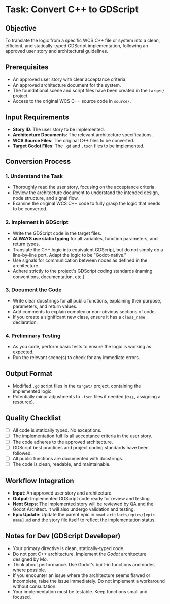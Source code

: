 # Task: Convert C++ to GDScript

## Objective
To translate the logic from a specific WCS C++ file or system into a clean, efficient, and statically-typed GDScript implementation, following an approved user story and architectural guidelines.

## Prerequisites
- An approved user story with clear acceptance criteria.
- An approved architecture document for the system.
- The foundational scene and script files have been created in the `target/` project.
- Access to the original WCS C++ source code in `source/`.

## Input Requirements
- **Story ID**: The user story to be implemented.
- **Architecture Documents**: The relevant architecture specifications.
- **WCS Source Files**: The original C++ files to be converted.
- **Target Godot Files**: The `.gd` and `.tscn` files to be implemented.

## Conversion Process

### 1. Understand the Task
- Thoroughly read the user story, focusing on the acceptance criteria.
- Review the architecture document to understand the intended design, node structure, and signal flow.
- Examine the original WCS C++ code to fully grasp the logic that needs to be converted.

### 2. Implement in GDScript
- Write the GDScript code in the target files.
- **ALWAYS use static typing** for all variables, function parameters, and return types.
- Translate the C++ logic into equivalent GDScript, but do not simply do a line-by-line port. Adapt the logic to be "Godot-native."
- Use signals for communication between nodes as defined in the architecture.
- Adhere strictly to the project's GDScript coding standards (naming conventions, documentation, etc.).

### 3. Document the Code
- Write clear docstrings for all public functions, explaining their purpose, parameters, and return values.
- Add comments to explain complex or non-obvious sections of code.
- If you create a significant new class, ensure it has a `class_name` declaration.

### 4. Preliminary Testing
- As you code, perform basic tests to ensure the logic is working as expected.
- Run the relevant scene(s) to check for any immediate errors.

## Output Format
- Modified `.gd` script files in the `target/` project, containing the implemented logic.
- Potentially minor adjustments to `.tscn` files if needed (e.g., assigning a resource).

## Quality Checklist
- [ ] All code is statically typed. No exceptions.
- [ ] The implementation fulfills all acceptance criteria in the user story.
- [ ] The code adheres to the approved architecture.
- [ ] GDScript best practices and project coding standards have been followed.
- [ ] All public functions are documented with docstrings.
- [ ] The code is clean, readable, and maintainable.

## Workflow Integration
- **Input**: An approved user story and architecture.
- **Output**: Implemented GDScript code ready for review and testing.
- **Next Steps**: The implemented story will be reviewed by QA and the Godot Architect. It will also undergo validation and testing.
- **Epic Update**: Update the parent epic in `bmad-artifacts/epics/[epic-name].md` and the story file itself to reflect the implementation status.

## Notes for Dev (GDScript Developer)
- Your primary directive is clean, statically-typed code.
- Do not port C++ architecture. Implement the *Godot* architecture designed by Mo.
- Think about performance. Use Godot's built-in functions and nodes where possible.
- If you encounter an issue where the architecture seems flawed or incomplete, raise the issue immediately. Do not implement a workaround without consultation.
- Your implementation must be testable. Keep functions small and focused.
